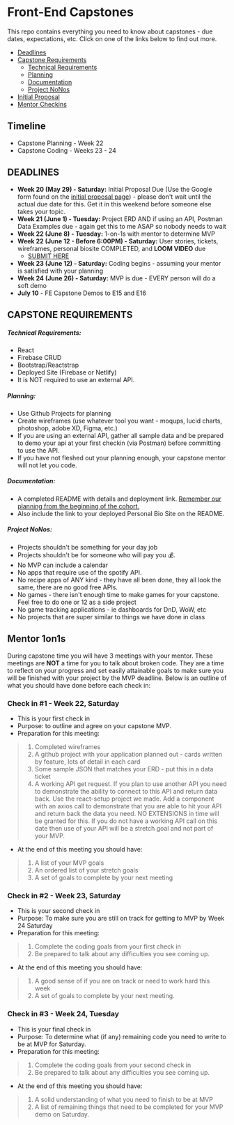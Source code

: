 # Front-End Capstones

This repo contains everything you need to know about capstones - due dates, expectations, etc.  Click on one of the links below to find out more.

- [Deadlines](#deadlines)
- [Capstone Requirements](#capstone-requirements)
  - [Technical Requirements](#technical-requirements)
  - [Planning](#planning)
  - [Documentation](#documentation)
  - [Project NoNos](#project-nonos)
- [Initial Proposal](02_initial-proposal.md)
- [Mentor Checkins](#mentor-1on1s)

## Timeline
- Capstone Planning - Week 22
- Capstone Coding - Weeks 23 - 24

## DEADLINES
* **Week 20 (May 29) - Saturday:** Initial Proposal Due (Use the Google form found on the [initial proposal page](./02_initial-proposal.md)) - please don't wait until the actual due date for this.  Get it in this weekend before someone else takes your topic.
* **Week 21 (June 1) - Tuesday:** Project ERD AND if using an API, Postman Data Examples due - again get this to me ASAP so nobody needs to wait
* **Week 22 (June 8) - Tuesday:** 1-on-1s with mentor to determine MVP
* **Week 22 (June 12 - Before 6:00PM) - Saturday:** User stories, tickets, wireframes, personal biosite COMPLETED, and **LOOM VIDEO** due
  - [SUBMIT HERE](https://forms.gle/KZkhQwUgrSErZhDV6)
* **Week 23 (June 12) - Saturday:** Coding begins - assuming your mentor is satisfied with your planning
* **Week 24 (June 26) - Saturday:** MVP is due - EVERY person will do a soft demo
* **July 10** - FE Capstone Demos to E15 and E16

## CAPSTONE REQUIREMENTS
##### Technical Requirements:
* React
* Firebase CRUD
* Bootstrap/Reactstrap
* Deployed Site (Firebase or Netlify)
* It is NOT required to use an external API.

##### Planning:
* Use Github Projects for planning
* Create wireframes (use whatever tool you want - moqups, lucid charts, photoshop, adobe XD, Figma, etc.)
* If you are using an external API, gather all sample data and be prepared to demo your api at your first checkin (via Postman) before committing to use the API.
* If you have not fleshed out your planning enough, your capstone mentor will not let you code.

##### Documentation:
* A completed README with details and deployment link. [Remember our planning from the beginning of the cohort.](https://github.com/nss-nightclass-projects/team-planning)
* Also include the link to your deployed Personal Bio Site on the README.

##### Project NoNos:
* Projects shouldn't be something for your day job
* Projects shouldn't be for someone who will pay you :moneybag:.
* No MVP can include a calendar
* No apps that require use of the spotify API.
* No recipe apps of ANY kind - they have all been done, they all look the same, there are no good free APIs.
* No games - there isn't enough time to make games for your capstone.  Feel free to do one or 12 as a side project
* No game tracking applications - ie dashboards for DnD, WoW, etc
* No projects that are super similar to things we have done in class

## Mentor 1on1s
During capstone time you will have 3 meetings with your mentor. These meetings are **NOT** a time for you to talk about broken code.  They are a time to reflect on your progress and set easily attainable goals to make sure you will be finished with your project by the MVP deadline.  Below is an outline of what you should have done before each check in:

### Check in #1 - Week 22, Saturday
* This is your first check in
* Purpose: to outline and agree on your capstone MVP.
* Preparation for this meeting:
> 1. Completed wireframes
> 1. A github project with your application planned out - cards written by feature, lots of detail in each card
> 1. Some sample JSON that matches your ERD - put this in a data ticket
> 1. A working API get request.  If you plan to use another API you need to demonstrate the ability to connect to this API and return data back.  Use the react-setup project we made.  Add a component with an axios call to demonstrate that you are able to hit your API and return back the data you need.  NO EXTENSIONS in time will be granted for this.  If you do not have a working API call on this date then use of your API will be a stretch goal and not part of your MVP.
* At the end of this meeting you should have:
> 1. A list of your MVP goals
> 1. An ordered list of your stretch goals
> 1. A set of goals to complete by your next meeting

### Check in #2 - Week 23, Saturday
* This is your second check in
* Purpose: To make sure you are still on track for getting to MVP by Week 24 Saturday
* Preparation for this meeting:
> 1. Complete the coding goals from your first check in
> 1. Be prepared to talk about any difficulties you see coming up.
* At the end of this meeting you should have:
> 1. A good sense of if you are on track or need to work hard this week
> 1. A set of goals to complete by your next meeting.

### Check in #3 - Week 24, Tuesday
* This is your final check in
* Purpose: To determine what (if any) remaining code you need to write to be at MVP for Saturday.
* Preparation for this meeting:
> 1. Complete the coding goals from your second check in
> 1. Be prepared to talk about any difficulties you see coming up.
* At the end of this meeting you should have:
> 1. A solid understanding of what you need to finish to be at MVP
> 1. A list of remaining things that need to be completed for your MVP demo on Saturday.



